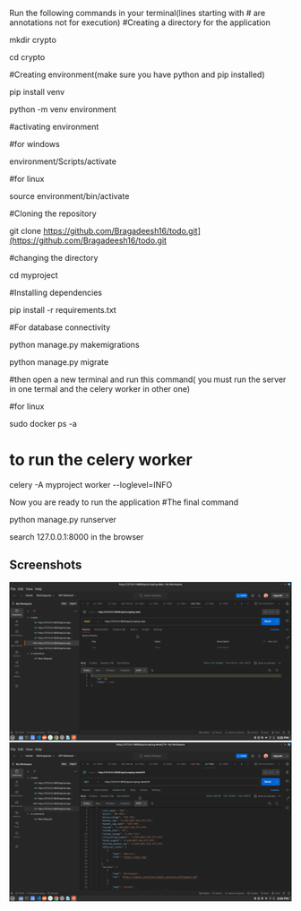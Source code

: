 Run the following commands in your terminal(lines starting with # are annotations not for execution) #Creating a directory for the application

mkdir crypto

cd crypto

#Creating environment(make sure you have python and pip installed)

pip install venv

python -m venv environment

#activating environment

#for windows

environment/Scripts/activate

#for linux

source environment/bin/activate

#Cloning the repository

git clone https://github.com/Bragadeesh16/todo.git](https://github.com/Bragadeesh16/todo.git

#changing the directory

cd myproject

#Installing dependencies

pip install -r requirements.txt

#For database connectivity

python manage.py makemigrations

python manage.py migrate

#then open a new terminal and run this command( you must run the server in one termal and the celery worker in other one)

#for linux

sudo docker ps -a

# to run the celery worker

celery -A myproject worker --loglevel=INFO

Now you are ready to run the application #The final command

python manage.py runserver

search 127.0.0.1:8000 in the browser

## Screenshots
![Alt text](https://github.com/Bragadeesh16/scrap-crypto-coin-data/blob/main/Screenshot%20from%202024-06-08%2015-28-26.png?raw=true)
![Alt text](https://github.com/Bragadeesh16/scrap-crypto-coin-data/blob/main/Screenshot%20from%202024-06-08%2015-28-46.png?raw=true)
